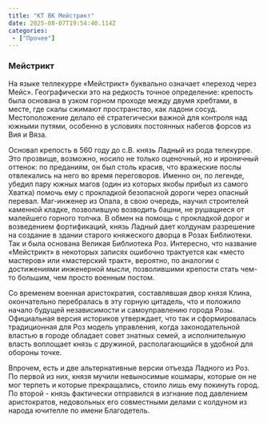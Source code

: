 ```yaml
---
title: "КТ ВК Мейстрикт"
date: 2025-08-07T19:54:40.114Z
categories:
 - ["Прочее"]
---
```


### Мейстрикт

На языке теллекурре «Мейстрикт» буквально означает «переход через Мейс».
Географически это на редкость точное определение: крепость была основана
в узком горном проходе между двумя хребтами, в месте, где скалы сжимают
пространство, как ладони сосуд. Местоположение делало её стратегически
важной для контроля над южными путями, особенно в условиях постоянных
набегов форсов из Вия и Вяза.

Основал крепость в 560 году до с.В. князь Ладный из рода телекурре. Это
прозвище, возможно, носило не только оценочный, но и ироничный оттенок:
по преданиям, он был столь красив, что вражеские послы отвлекались на
него во время переговоров. Именно он, по легенде, убедил пару южных
магов (один из которых якобы прибыл из самого Хватка) помочь ему с
прокладкой безопасной дороги через опасный перевал. Маг-инженер из
Опала, в свою очередь, научил строителей каменной кладке, позволившую
возводить башни, не рушащиеся от малейшего горного толчка. В обмен на
помощь с прокладкой дорог и возведением фортификаций, князь Ладный дает
колдунам разрешение на создание в здании старого княжеского дворца в
Розах Библиотеки. Так и была основана Великая Библиотека Роз. Интересно,
что название «Мейстрикт» в некоторых записях ошибочно трактуется как
«место мастеров» или «мастерский тракт», вероятно, по аналогии с
достижениями инженерной мысли, позволившими крепости стать чем-то
большим, чем просто военным постом.

Со временем военная аристократия, составлявшая двор князя Клина,
окончательно перебралась в эту горную цитадель, что и положило начало
будущей независимости и самоуправлению города Розы. Официальная версия
историков утверждает, что так и сформировалась традиционная для Роз
модель управления, когда законодательной властью в городе обладает совет
знатных семей, а исполнительную власть воплощает князь с дружиной,
располагающийся в удобной для обороны точке.

Впрочем, есть и две альтернативные версии отъезда Ладного из Роз. По
первой из них, князя мучили невыносимые кошмары, которые он не мог
терпеть и которые прекращались, стоило лишь ему покинуть город. По
второй - князь фактически отправился в изгнание под давлением
аристократов, недовольных его совместными делами с колдуном из народа
ючителле по имени Благодетель.

